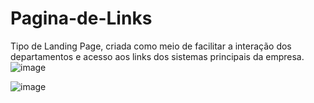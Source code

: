 # Pagina-de-Links

Tipo de Landing Page, criada como meio de facilitar a interação dos departamentos e acesso aos links dos sistemas principais da empresa.
 ![image](https://user-images.githubusercontent.com/85879564/165634531-d98192aa-edab-4540-876e-996caacdc124.png)

![image](https://user-images.githubusercontent.com/85879564/165636768-98595916-7aa5-447b-bbb8-0fdb91682e6d.png)
